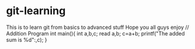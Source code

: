 # git-learning
This is to learn git 
from basics to advanced stuff
Hope you all guys enjoy 
// Addition Program
int main(){
int a,b,c;
read a,b;
c=a+b;
printf("The added sum is %d":,c);
}
